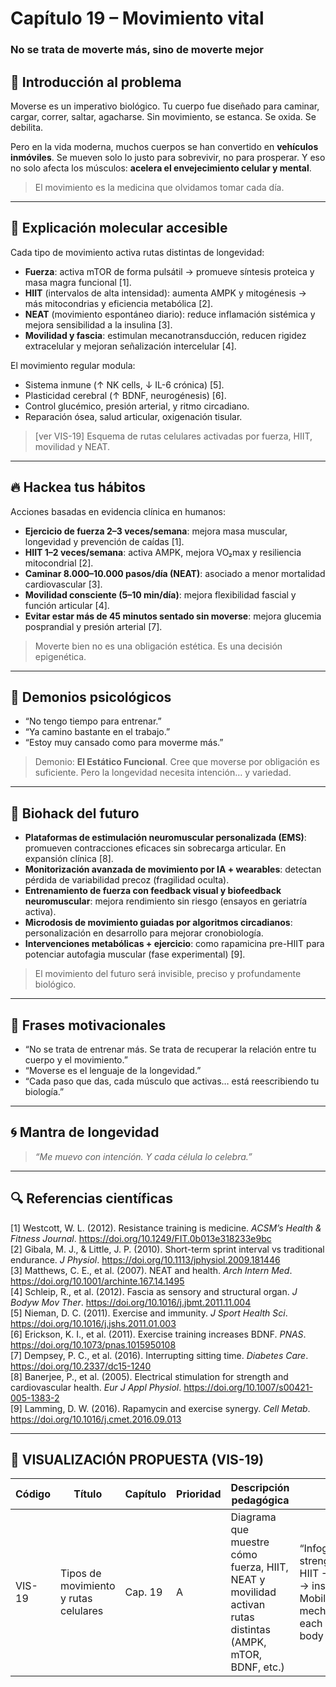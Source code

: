 # Capítulo 19 – Movimiento vital  
### No se trata de moverte más, sino de moverte mejor

## 🧠 Introducción al problema

Moverse es un imperativo biológico. Tu cuerpo fue diseñado para caminar, cargar, correr, saltar, agacharse. Sin movimiento, se estanca. Se oxida. Se debilita.

Pero en la vida moderna, muchos cuerpos se han convertido en **vehículos inmóviles**. Se mueven solo lo justo para sobrevivir, no para prosperar. Y eso no solo afecta los músculos: **acelera el envejecimiento celular y mental**.

> El movimiento es la medicina que olvidamos tomar cada día.

---

## 🧬 Explicación molecular accesible

Cada tipo de movimiento activa rutas distintas de longevidad:

- **Fuerza**: activa mTOR de forma pulsátil → promueve síntesis proteica y masa magra funcional [1].  
- **HIIT** (intervalos de alta intensidad): aumenta AMPK y mitogénesis → más mitocondrias y eficiencia metabólica [2].  
- **NEAT** (movimiento espontáneo diario): reduce inflamación sistémica y mejora sensibilidad a la insulina [3].  
- **Movilidad y fascia**: estimulan mecanotransducción, reducen rigidez extracelular y mejoran señalización intercelular [4].

El movimiento regular modula:

- Sistema inmune (↑ NK cells, ↓ IL-6 crónica) [5].  
- Plasticidad cerebral (↑ BDNF, neurogénesis) [6].  
- Control glucémico, presión arterial, y ritmo circadiano.  
- Reparación ósea, salud articular, oxigenación tisular.

> [ver VIS-19] Esquema de rutas celulares activadas por fuerza, HIIT, movilidad y NEAT.

---

## 🔥 Hackea tus hábitos

Acciones basadas en evidencia clínica en humanos:

- **Ejercicio de fuerza 2–3 veces/semana**: mejora masa muscular, longevidad y prevención de caídas [1].  
- **HIIT 1–2 veces/semana**: activa AMPK, mejora VO₂max y resiliencia mitocondrial [2].  
- **Caminar 8.000–10.000 pasos/día (NEAT)**: asociado a menor mortalidad cardiovascular [3].  
- **Movilidad consciente (5–10 min/día)**: mejora flexibilidad fascial y función articular [4].  
- **Evitar estar más de 45 minutos sentado sin moverse**: mejora glucemia posprandial y presión arterial [7].

> Moverte bien no es una obligación estética. Es una decisión epigenética.

---

## 🧠 Demonios psicológicos

- “No tengo tiempo para entrenar.”  
- “Ya camino bastante en el trabajo.”  
- “Estoy muy cansado como para moverme más.”

> Demonio: **El Estático Funcional**. Cree que moverse por obligación es suficiente. Pero la longevidad necesita intención… y variedad.

---

## 🚀 Biohack del futuro

- **Plataformas de estimulación neuromuscular personalizada (EMS)**: promueven contracciones eficaces sin sobrecarga articular. En expansión clínica [8].  
- **Monitorización avanzada de movimiento por IA + wearables**: detectan pérdida de variabilidad precoz (fragilidad oculta).  
- **Entrenamiento de fuerza con feedback visual y biofeedback neuromuscular**: mejora rendimiento sin riesgo (ensayos en geriatría activa).  
- **Microdosis de movimiento guiadas por algoritmos circadianos**: personalización en desarrollo para mejorar cronobiología.  
- **Intervenciones metabólicas + ejercicio**: como rapamicina pre-HIIT para potenciar autofagia muscular (fase experimental) [9].

> El movimiento del futuro será invisible, preciso y profundamente biológico.

---

## 💬 Frases motivacionales

- “No se trata de entrenar más. Se trata de recuperar la relación entre tu cuerpo y el movimiento.”  
- “Moverse es el lenguaje de la longevidad.”  
- “Cada paso que das, cada músculo que activas… está reescribiendo tu biología.”

---

## 🌀 Mantra de longevidad

> *“Me muevo con intención. Y cada célula lo celebra.”*

---

## 🔍 Referencias científicas

[1] Westcott, W. L. (2012). Resistance training is medicine. *ACSM’s Health & Fitness Journal*. https://doi.org/10.1249/FIT.0b013e318233e9bc  
[2] Gibala, M. J., & Little, J. P. (2010). Short-term sprint interval vs traditional endurance. *J Physiol*. https://doi.org/10.1113/jphysiol.2009.181446  
[3] Matthews, C. E., et al. (2007). NEAT and health. *Arch Intern Med*. https://doi.org/10.1001/archinte.167.14.1495  
[4] Schleip, R., et al. (2012). Fascia as sensory and structural organ. *J Bodyw Mov Ther*. https://doi.org/10.1016/j.jbmt.2011.11.004  
[5] Nieman, D. C. (2011). Exercise and immunity. *J Sport Health Sci*. https://doi.org/10.1016/j.jshs.2011.01.003  
[6] Erickson, K. I., et al. (2011). Exercise training increases BDNF. *PNAS*. https://doi.org/10.1073/pnas.1015950108  
[7] Dempsey, P. C., et al. (2016). Interrupting sitting time. *Diabetes Care*. https://doi.org/10.2337/dc15-1240  
[8] Banerjee, P., et al. (2005). Electrical stimulation for strength and cardiovascular health. *Eur J Appl Physiol*. https://doi.org/10.1007/s00421-005-1383-2  
[9] Lamming, D. W. (2016). Rapamycin and exercise synergy. *Cell Metab*. https://doi.org/10.1016/j.cmet.2016.09.013  

---

## 🎨 VISUALIZACIÓN PROPUESTA (VIS-19)

| Código  | Título                                     | Capítulo | Prioridad | Descripción pedagógica                                                                                         | Prompt IA                                                                                                                                        | Generada | Enlace |
|---------|---------------------------------------------|----------|-----------|-----------------------------------------------------------------------------------------------------------------|--------------------------------------------------------------------------------------------------------------------------------------------------|----------|--------|
| VIS-19  | Tipos de movimiento y rutas celulares        | Cap. 19  | A         | Diagrama que muestre cómo fuerza, HIIT, NEAT y movilidad activan rutas distintas (AMPK, mTOR, BDNF, etc.)       | “Infographic showing strength → mTOR, HIIT → AMPK, NEAT → insulin sensitivity, Mobility → mechanotransduction, each with distinct body effects” | ⬜        | —      |
